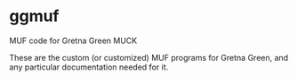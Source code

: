 ggmuf
=====

MUF code for Gretna Green MUCK

These are the custom (or customized) MUF programs for 
Gretna Green, and any particular documentation needed for it.

